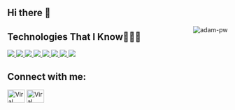 ## Hi there 👋

<!--
**mspadron28/mspadron28** is a ✨ _special_ ✨ repository because its `README.md` (this file) appears on your GitHub profile.

Here are some ideas to get you started:

- 🔭 I’m currently working on ...
- 🌱 I’m currently learning ...
- 👯 I’m looking to collaborate on ...
- 🤔 I’m looking for help with ...
- 💬 Ask me about ...
- 📫 How to reach me: ...
- 😄 Pronouns: ...
- ⚡ Fun fact: ...
-->

<p><img align="right" src="https://github.com/Adam-pw/Adam-pw/blob/main/animation_500_kxa883sd.gif" alt="adam-pw" /></p>

## Technologies That I Know👨🏻‍💻

<p align="left"> 
   <a href="https://skillicons.dev">
    <!-- Imagen 1 -->
    <img src="https://skillicons.dev/icons?i=react,vite,angular,ts,nodejs" />
    <!-- Imagen 2 -->
    <img src="https://skillicons.dev/icons?i=npm,express,js,vscode,php" />
    <!-- Imagen 3 -->
    <img src="https://skillicons.dev/icons?i=c,cpp,html,css,bootstrap" />
    <!-- Imagen 4 -->
    <img src="https://skillicons.dev/icons?i=materialui,py,opencv,tensorflow,flask" />
    <!-- Imagen 5 -->
    <img src="https://skillicons.dev/icons?i=visualstudio,dotnet,cs,cypress,docker" />
    <!-- Imagen 6 -->
    <img src="https://skillicons.dev/icons?i=postgres,mysql,mongodb,firebase,java" />
    <!-- Imagen 7 -->
    <img src="https://skillicons.dev/icons?i=androidstudio,dart,flutter,gradle,postman" />
    <!-- Imagen 8 -->
    <img src="https://skillicons.dev/icons?i=notion,latex,linux,git" />
   </a>
</p>



## Connect with me:
<p align="left">
  <a href="https://www.linkedin.com/in/matias-padron-725452318/?trk=opento_sprofile_details" target="blank"><img align="center"
      src="https://raw.githubusercontent.com/rahuldkjain/github-profile-readme-generator/master/src/images/icons/Social/linked-in-alt.svg"
      alt="Viral Bhadeshiya" height="30" width="40" /></a>
  <a href="https://www.instagram.com/mati_padron16/" target="blank"><img align="center"
      src="https://raw.githubusercontent.com/rahuldkjain/github-profile-readme-generator/master/src/images/icons/Social/instagram.svg"
      alt="Viral Bhadeshiya" height="30" width="40" /></a>
</p>


